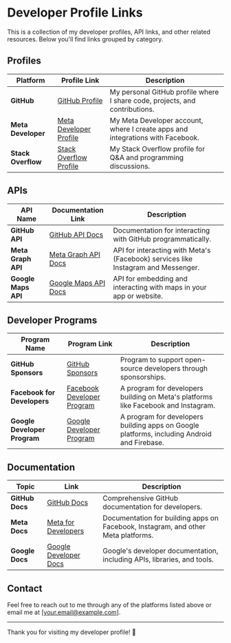 # Developer Profile Links

This is a collection of my developer profiles, API links, and other related resources. Below you'll find links grouped by category.

## Profiles

| Platform           | Profile Link                                         | Description                               |
|--------------------|------------------------------------------------------|-------------------------------------------|
| **GitHub**         | [GitHub Profile](https://github.com/yourusername)    | My personal GitHub profile where I share code, projects, and contributions. |
| **Meta Developer** | [Meta Developer Profile](https://developers.facebook.com/yourusername) | My Meta Developer account, where I create apps and integrations with Facebook. |
| **Stack Overflow** | [Stack Overflow Profile](https://stackoverflow.com/users/youruserid) | My Stack Overflow profile for Q&A and programming discussions. |

## APIs

| API Name           | Documentation Link                                   | Description                               |
|--------------------|------------------------------------------------------|-------------------------------------------|
| **GitHub API**     | [GitHub API Docs](https://docs.github.com/en/rest)   | Documentation for interacting with GitHub programmatically. |
| **Meta Graph API** | [Meta Graph API Docs](https://developers.facebook.com/docs/graph-api/) | API for interacting with Meta's (Facebook) services like Instagram and Messenger. |
| **Google Maps API**| [Google Maps API Docs](https://developers.google.com/maps) | API for embedding and interacting with maps in your app or website. |

## Developer Programs

| Program Name       | Program Link                                        | Description                               |
|--------------------|-----------------------------------------------------|-------------------------------------------|
| **GitHub Sponsors**| [GitHub Sponsors](https://github.com/sponsors)       | Program to support open-source developers through sponsorships. |
| **Facebook for Developers** | [Facebook Developer Program](https://developers.facebook.com/) | A program for developers building on Meta's platforms like Facebook and Instagram. |
| **Google Developer Program** | [Google Developer Program](https://developers.google.com/programs) | A program for developers building apps on Google platforms, including Android and Firebase. |

## Documentation

| Topic              | Link                                                 | Description                               |
|--------------------|------------------------------------------------------|-------------------------------------------|
| **GitHub Docs**    | [GitHub Docs](https://docs.github.com/)              | Comprehensive GitHub documentation for developers. |
| **Meta Docs**      | [Meta for Developers](https://developers.facebook.com/docs/) | Documentation for building apps on Facebook, Instagram, and other Meta platforms. |
| **Google Docs**    | [Google Developer Docs](https://developers.google.com/docs) | Google's developer documentation, including APIs, libraries, and tools. |

## Contact

Feel free to reach out to me through any of the platforms listed above or email me at [your.email@example.com].

---
Thank you for visiting my developer profile! 🚀

